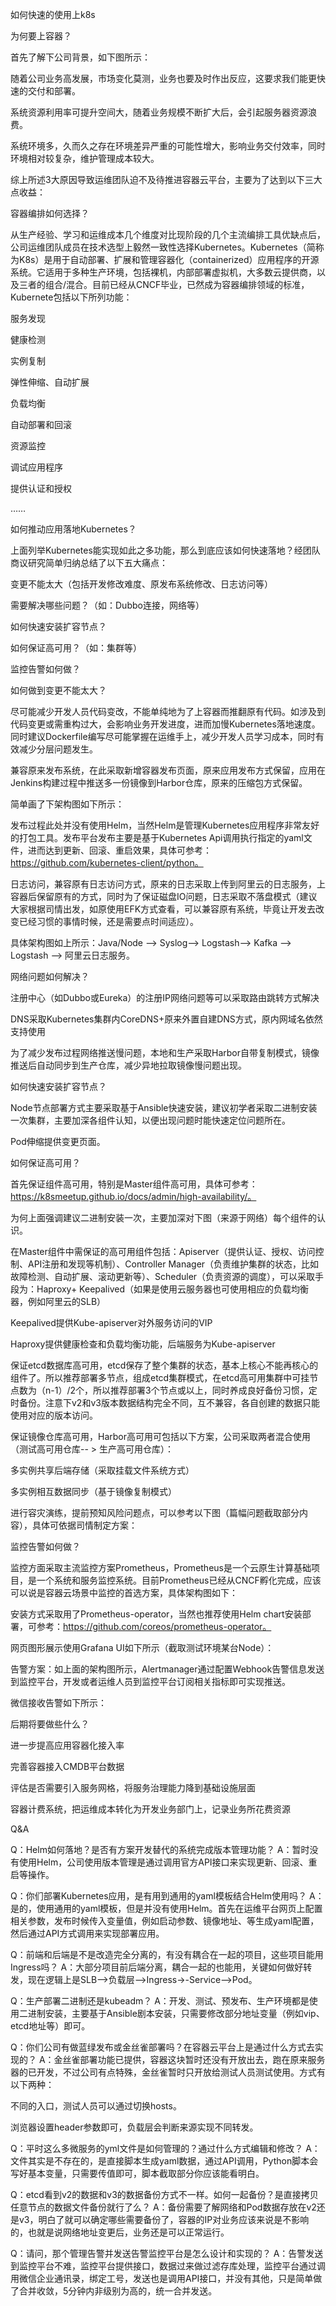 如何快速的使用上k8s

为何要上容器？




首先了解下公司背景，如下图所示：




随着公司业务高发展，市场变化莫测，业务也要及时作出反应，这要求我们能更快速的交付和部署。

系统资源利用率可提升空间大，随着业务规模不断扩大后，会引起服务器资源浪费。

系统环境多，久而久之存在环境差异严重的可能性增大，影响业务交付效率，同时环境相对较复杂，维护管理成本较大。


综上所述3大原因导致运维团队迫不及待推进容器云平台，主要为了达到以下三大点收益：







容器编排如何选择？







从生产经验、学习和运维成本几个维度对比现阶段的几个主流编排工具优缺点后，公司运维团队成员在技术选型上毅然一致性选择Kubernetes。Kubernetes（简称为K8s）是用于自动部署、扩展和管理容器化（containerized）应用程序的开源系统。它适用于多种生产环境，包括裸机，内部部署虚拟机，大多数云提供商，以及三者的组合/混合。目前已经从CNCF毕业，已然成为容器编排领域的标准，Kubernete包括以下所列功能：

服务发现

健康检测

实例复制

弹性伸缩、自动扩展

负载均衡

自动部署和回滚

资源监控

调试应用程序

提供认证和授权

……



如何推动应用落地Kubernetes？




上面列举Kubernetes能实现如此之多功能，那么到底应该如何快速落地？经团队商议研究简单归纳总结了以下五大痛点：

变更不能太大（包括开发修改难度、原发布系统修改、日志访问等）

需要解决哪些问题？（如：Dubbo连接，网络等）

如何快速安装扩容节点？

如何保证高可用？（如：集群等）

监控告警如何做？


如何做到变更不能太大？

尽可能减少开发人员代码变改，不能单纯地为了上容器而推翻原有代码。如涉及到代码变更或需重构过大，会影响业务开发进度，进而加慢Kubernetes落地速度。同时建议Dockerfile编写尽可能掌握在运维手上，减少开发人员学习成本，同时有效减少分层问题发生。

兼容原来发布系统，在此采取新增容器发布页面，原来应用发布方式保留，应用在Jenkins构建过程中推送多一份镜像到Harbor仓库，原来的压缩包方式保留。

简单画了下架构图如下所示：




发布过程此处并没有使用Helm，当然Helm是管理Kubernetes应用程序非常友好的打包工具。发布平台发布主要是基于Kubernetes Api调用执行指定的yaml文件，进而达到更新、回滚、重启效果，具体可参考：https://github.com/kubernetes-client/python。







日志访问，兼容原有日志访问方式，原来的日志采取上传到阿里云的日志服务，上容器后保留原有的方式，同时为了保证磁盘IO问题，日志采取不落盘模式（建议大家根据司情出发，如原使用EFK方式查看，可以兼容原有系统，毕竟让开发去改变已经习惯的事情时候，还是需要点时间适应）。



具体架构图如上所示：Java/Node --> Syslog--> Logstash--> Kafka --> Logstash --> 阿里云日志服务。

网络问题如何解决？

注册中心（如Dubbo或Eureka）的注册IP网络问题等可以采取路由跳转方式解决

DNS采取Kubernetes集群内CoreDNS+原来外置自建DNS方式，原内网域名依然支持使用

为了减少发布过程网络推送慢问题，本地和生产采取Harbor自带复制模式，镜像推送后自动同步到生产仓库，减少异地拉取镜像慢问题出现。


如何快速安装扩容节点？

Node节点部署方式主要采取基于Ansible快速安装，建议初学者采取二进制安装一次集群，主要加深各组件认知，以便出现问题时能快速定位问题所在。



Pod伸缩提供变更页面。



如何保证高可用？

首先保证组件高可用，特别是Master组件高可用，具体可参考：https://k8smeetup.github.io/docs/admin/high-availability/。

为何上面强调建议二进制安装一次，主要加深对下图（来源于网络）每个组件的认识。




在Master组件中需保证的高可用组件包括：Apiserver（提供认证、授权、访问控制、API注册和发现等机制）、Controller Manager（负责维护集群的状态，比如故障检测、自动扩展、滚动更新等）、Scheduler（负责资源的调度），可以采取手段为：Haproxy+ Keepalived（如果是使用云服务器也可使用相应的负载均衡器，例如阿里云的SLB）

Keepalived提供Kube-apiserver对外服务访问的VIP

Haproxy提供健康检查和负载均衡功能，后端服务为Kube-apiserver


保证etcd数据库高可用，etcd保存了整个集群的状态，基本上核心不能再核心的组件了。所以推荐部署多节点，组成etcd集群模式，在etcd高可用集群中可挂节点数为（n-1）/2个，所以推荐部署3个节点或以上，同时养成良好备份习惯，定时备份。注意下v2和v3版本数据结构完全不同，互不兼容，各自创建的数据只能使用对应的版本访问。

保证镜像仓库高可用，Harbor高可用可包括以下方案，公司采取两者混合使用（测试高可用仓库-- > 生产高可用仓库）：

多实例共享后端存储（采取挂载文件系统方式）





多实例相互数据同步（基于镜像复制模式）


进行容灾演练，提前预知风险问题点，可以参考以下图（篇幅问题截取部分内容），具体可依据司情制定方案：




监控告警如何做？

监控方面采取主流监控方案Prometheus，Prometheus是一个云原生计算基础项目，是一个系统和服务监控系统。目前Prometheus已经从CNCF孵化完成，应该可以说是容器云场景中监控的首选方案，具体架构图如下：



安装方式采取用了Prometheus-operator，当然也推荐使用Helm chart安装部署，可参考：https://github.com/coreos/prometheus-operator。

网页图形展示使用Grafana UI如下所示（截取测试环境某台Node）：



告警方案：如上面的架构图所示，Alertmanager通过配置Webhook告警信息发送到监控平台，开发或者运维人员到监控平台订阅相关指标即可实现推送。




微信接收告警如下所示：






后期将要做些什么？




进一步提高应用容器化接入率

完善容器接入CMDB平台数据

评估是否需要引入服务网格，将服务治理能力降到基础设施层面

容器计费系统，把运维成本转化为开发业务部门上，记录业务所花费资源



Q&A




Q：Helm如何落地？是否有方案开发替代的系统完成版本管理功能？
A：暂时没有使用Helm，公司使用版本管理是通过调用官方API接口来实现更新、回滚、重启等操作。

Q：你们部署Kubernetes应用，是有用到通用的yaml模板结合Helm使用吗？
A：是的，使用通用的yaml模板，但是并没有使用Helm。首先在运维平台网页上配置相关参数，发布时候传入变量值，例如启动参数、镜像地址、等生成yaml配置，然后通过API方式调用来实现部署应用。

Q：前端和后端是不是改造完全分离的，有没有耦合在一起的项目，这些项目能用Ingress吗？
A：大部分项目前后端分离，耦合一起的也能用，关键如何做好转发，现在逻辑上是SLB-->负载层-->Ingress->-Service-->Pod。

Q：生产部署二进制还是kubeadm？
A：开发、测试、预发布、生产环境都是使用二进制安装，主要基于Ansible剧本安装，只需要修改部分地址变量（例如vip、etcd地址等）即可。

Q：你们公司有做蓝绿发布或金丝雀部署吗？在容器云平台上是通过什么方式去实现的？
A：金丝雀部署功能已提供，容器这块暂时还没有开放出去，跑在原来服务器的已开发，不过公司有点特殊，金丝雀暂时只开放给测试人员测试使用。方式有以下两种：

不同的入口，测试人员可以通过切换hosts。

浏览器设置header参数即可，负载层会判断来源实现不同转发。


Q：平时这么多微服务的yml文件是如何管理的？通过什么方式编辑和修改？
A：文件其实是不存在的，是直接脚本生成yaml数据，通过API调用，Python脚本会写好基本变量，只需要传值即可，脚本截取部分你应该能看明白。



Q：etcd看到v2的数据和v3的数据备份方式不一样。如何一起备份？是直接拷贝任意节点的数据文件备份就行了么？
A：备份需要了解网络和Pod数据存放在v2还是v3，明白了就可以确定哪些需要备份了，容器的IP对业务应该来说是不影响的，也就是说网络地址变更后，业务还是可以正常运行。

Q：请问，那个管理告警并发送告警监控平台是怎么设计和实现的？
A：告警发送到监控平台不难，监控平台提供接口，数据过来做过滤存库处理，监控平台通过调用微信企业通讯录，绑定工号，发送也是调用API接口，并没有其他，只是简单做了合并收敛，5分钟内非级别为高的，统一合并发送。
